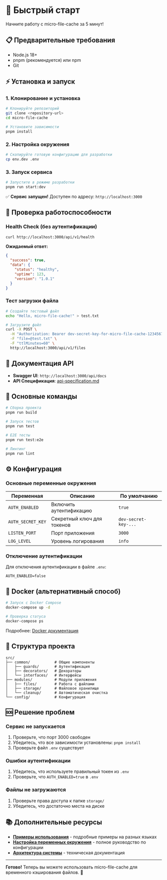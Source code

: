 # 🚀 Быстрый старт

Начните работу с micro-file-cache за 5 минут!

## 📋 Предварительные требования

- Node.js 18+
- pnpm (рекомендуется) или npm
- Git

## ⚡ Установка и запуск

### 1. Клонирование и установка

```bash
# Клонируйте репозиторий
git clone <repository-url>
cd micro-file-cache

# Установите зависимости
pnpm install
```

### 2. Настройка окружения

```bash
# Скопируйте готовую конфигурацию для разработки
cp env.dev .env
```

### 3. Запуск сервиса

```bash
# Запустите в режиме разработки
pnpm run start:dev
```

✅ **Сервис запущен!** Доступен по адресу: `http://localhost:3000`

## 🧪 Проверка работоспособности

### Health Check (без аутентификации)

```bash
curl http://localhost:3000/api/v1/health
```

**Ожидаемый ответ:**

```json
{
  "success": true,
  "data": {
    "status": "healthy",
    "uptime": 123,
    "version": "1.0.1"
  }
}
```

### Тест загрузки файла

```bash
# Создайте тестовый файл
echo "Hello, micro-file-cache!" > test.txt

# Загрузите файл
curl -X POST \
  -H "Authorization: Bearer dev-secret-key-for-micro-file-cache-12345678901234567890" \
  -F "file=@test.txt" \
  -F "ttlMinutes=60" \
  http://localhost:3000/api/v1/files
```

## 📖 Документация API

- **Swagger UI**: `http://localhost:3000/api/docs`
- **API Спецификация**: [api-specification.md](api-specification.md)

## 🔧 Основные команды

```bash
# Сборка проекта
pnpm run build

# Запуск тестов
pnpm run test

# E2E тесты
pnpm run test:e2e

# Линтинг
pnpm run lint
```

## ⚙️ Конфигурация

### Основные переменные окружения

| Переменная        | Описание                   | По умолчанию         |
| ----------------- | -------------------------- | -------------------- |
| `AUTH_ENABLED`    | Включить аутентификацию    | `true`               |
| `AUTH_SECRET_KEY` | Секретный ключ для токенов | `dev-secret-key-...` |
| `LISTEN_PORT`     | Порт приложения            | `3000`               |
| `LOG_LEVEL`       | Уровень логирования        | `info`               |

### Отключение аутентификации

Для отключения аутентификации в файле `.env`:

```env
AUTH_ENABLED=false
```

## 🐳 Docker (альтернативный способ)

```bash
# Запуск с Docker Compose
docker-compose up -d

# Проверка статуса
docker-compose ps
```

Подробнее: [Docker документация](DOCKER_USAGE.md)

## 📁 Структура проекта

```
src/
├── common/           # Общие компоненты
│   ├── guards/       # Аутентификация
│   ├── decorators/   # Декораторы
│   └── interfaces/   # Интерфейсы
├── modules/          # Модули приложения
│   ├── files/        # Работа с файлами
│   ├── storage/      # Файловое хранилище
│   └── cleanup/      # Автоматическая очистка
└── config/           # Конфигурация
```

## 🆘 Решение проблем

### Сервис не запускается

1. Проверьте, что порт 3000 свободен
2. Убедитесь, что все зависимости установлены: `pnpm install`
3. Проверьте файл `.env` существует

### Ошибки аутентификации

1. Убедитесь, что используете правильный токен из `.env`
2. Проверьте, что `AUTH_ENABLED=true` в `.env`

### Файлы не загружаются

1. Проверьте права доступа к папке `storage/`
2. Убедитесь, что достаточно места на диске

## 📚 Дополнительные ресурсы

- **[Примеры использования](USAGE_EXAMPLES.md)** - подробные примеры на разных языках
- **[Настройка переменных окружения](ENV_SETUP.md)** - полное руководство по конфигурации
- **[Архитектура системы](architecture.md)** - техническая документация

---

**Готово!** Теперь вы можете использовать micro-file-cache для временного кэширования файлов. 🎉
